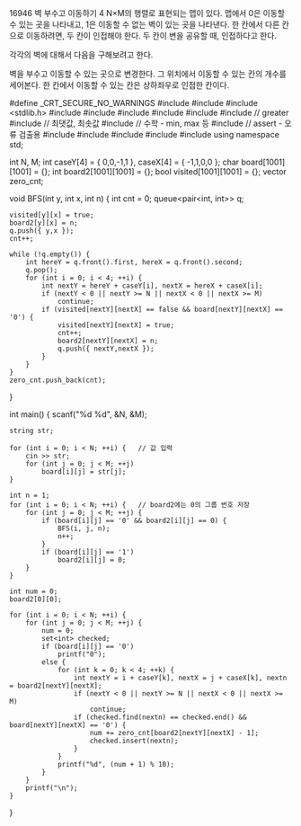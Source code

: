 16946 벽 부수고 이동하기 4
N×M의 행렬로 표현되는 맵이 있다. 맵에서 0은 이동할 수 있는 곳을 나타내고, 1은 이동할 수 없는 벽이 있는 곳을 나타낸다. 
한 칸에서 다른 칸으로 이동하려면, 두 칸이 인접해야 한다. 두 칸이 변을 공유할 때, 인접하다고 한다.

각각의 벽에 대해서 다음을 구해보려고 한다.

벽을 부수고 이동할 수 있는 곳으로 변경한다.
그 위치에서 이동할 수 있는 칸의 개수를 세어본다.
한 칸에서 이동할 수 있는 칸은 상하좌우로 인접한 칸이다.



#define _CRT_SECURE_NO_WARNINGS
#include <numeric>
#include <cstdio>
#include <stdlib.h>
#include <iostream>
#include <cstring>
#include <string>
#include <algorithm>
#include <vector>
#include <functional>   // greater<int>
#include <climits>   // 최댓값, 최솟값
#include <cmath>   // 수학 - min, max 등
#include <cassert>   // assert - 오류 검출용
#include <queue>
#include <stack>
#include <deque>
#include <map>
#include <set>
using namespace std;

int N, M;
int caseY[4] = { 0,0,-1,1 }, caseX[4] = { -1,1,0,0 };
char board[1001][1001] = {};
int board2[1001][1001] = {};
bool visited[1001][1001] = {};
vector<int> zero_cnt;

void BFS(int y, int x, int n) {
	int cnt = 0;
	queue<pair<int, int>> q;

	visited[y][x] = true;
	board2[y][x] = n;
	q.push({ y,x });
	cnt++;

	while (!q.empty()) {
		int hereY = q.front().first, hereX = q.front().second;
		q.pop();
		for (int i = 0; i < 4; ++i) {
			int nextY = hereY + caseY[i], nextX = hereX + caseX[i];
			if (nextY < 0 || nextY >= N || nextX < 0 || nextX >= M)
				continue;
			if (visited[nextY][nextX] == false && board[nextY][nextX] == '0') {
				visited[nextY][nextX] = true;
				cnt++;
				board2[nextY][nextX] = n;
				q.push({ nextY,nextX });
			}
		}
	}
	zero_cnt.push_back(cnt);
}

int main() {
	scanf("%d %d", &N, &M);

	string str;

	for (int i = 0; i < N; ++i) {   // 값 입력
		cin >> str;
		for (int j = 0; j < M; ++j)
			board[i][j] = str[j];
	}

	int n = 1;
	for (int i = 0; i < N; ++i) {   // board2에는 0의 그룹 번호 저장
		for (int j = 0; j < M; ++j) {
			if (board[i][j] == '0' && board2[i][j] == 0) {
				BFS(i, j, n);
				n++;
			}
			if (board[i][j] == '1')
				board2[i][j] = 0;
		}
	}

	int num = 0;
	board2[0][0];

	for (int i = 0; i < N; ++i) {
		for (int j = 0; j < M; ++j) {
			num = 0;
			set<int> checked;
			if (board[i][j] == '0')
				printf("0");
			else {
				for (int k = 0; k < 4; ++k) {
					int nextY = i + caseY[k], nextX = j + caseX[k], nextn = board2[nextY][nextX];
					if (nextY < 0 || nextY >= N || nextX < 0 || nextX >= M)
						continue;
					if (checked.find(nextn) == checked.end() && board[nextY][nextX] == '0') {
						num += zero_cnt[board2[nextY][nextX] - 1];
						checked.insert(nextn);
					}
				}
				printf("%d", (num + 1) % 10);
			}
		}
		printf("\n");
	}
}
